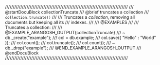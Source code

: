 ////////////////////////////////////////////////////////////////////////////////
/// @startDocuBlock collectionTruncate
/// @brief truncates a collection
/// `collection.truncate()`
///
/// Truncates a *collection*, removing all documents but keeping all its
/// indexes.
///
/// @EXAMPLES
///
/// Truncates a collection:
///
/// @EXAMPLE_ARANGOSH_OUTPUT{collectionTruncate}
/// ~ db._create("example");
///   col = db.example;
///   col.save({ "Hello" : "World" });
///   col.count();
///   col.truncate();
///   col.count();
/// ~ db._drop("example");
/// @END_EXAMPLE_ARANGOSH_OUTPUT
/// @endDocuBlock
////////////////////////////////////////////////////////////////////////////////